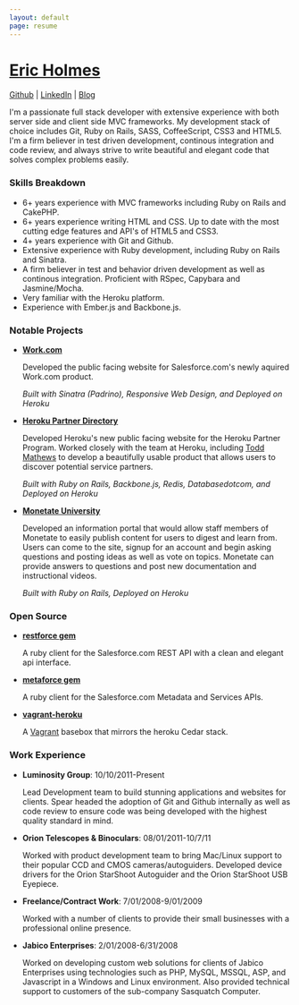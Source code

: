 ```yaml
---
layout: default
page: resume
---
```


# [Eric Holmes](mailto:eric@ejholmes.net)

[Github](https://github.com/ejholmes) | [LinkedIn](http://www.linkedin.com/profile/view?id=143474716&trk=tab_pro) | [Blog](https://ejholmes.github.com)


I'm a passionate full stack developer with extensive experience with both server side and
client side MVC frameworks. My development stack of choice includes Git, Ruby on Rails, SASS,
CoffeeScript, CSS3 and HTML5. I'm a firm believer in test driven development, continous 
integration and code review, and always strive to write beautiful and elegant code that solves
complex problems easily.

### Skills Breakdown

* 6+ years experience with MVC frameworks including Ruby on Rails and CakePHP.
* 6+ years experience writing HTML and CSS. Up to date with the most cutting edge
  features and API's of HTML5 and CSS3.
* 4+ years experience with Git and Github.
* Extensive experience with Ruby development, including Ruby on Rails and Sinatra.
* A firm believer in test and behavior driven development as well as continous integration.
  Proficient with RSpec, Capybara and Jasmine/Mocha.
* Very familiar with the Heroku platform.
* Experience with Ember.js and Backbone.js.

### Notable Projects

* **[Work.com](http://work.com)**

  Developed the public facing website for Salesforce.com's newly aquired Work.com product.

  _Built with Sinatra (Padrino), Responsive Web Design, and Deployed on Heroku_

* **[Heroku Partner Directory](http://partners.heroku.com/)**
  
  Developed Heroku's new public facing website for the Heroku Partner Program. Worked closely 
  with the team at Heroku, including [Todd Mathews](http://todd.heroku.com) to develop a
  beautifully usable product that allows users to discover potential service
  partners.
  
  _Built with Ruby on Rails, Backbone.js, Redis, Databasedotcom, and Deployed on Heroku_
  
* **[Monetate University](http://university.monetate.com)**

  Developed an information portal that would allow staff members of Monetate to easily publish
  content for users to digest and learn from. Users can come to the site, signup for an account 
  and begin asking questions and posting ideas as well as vote on topics. Monetate can provide
  answers to questions and post new documentation and instructional videos.
  
  _Built with Ruby on Rails, Deployed on Heroku_

### Open Source
 
* **[restforce gem](https://github.com/ejholmes/restforce)**

  A ruby client for the Salesforce.com REST API with a clean and elegant
  api interface.

* **[metaforce gem](https://github.com/ejholmes/metaforce)**

  A ruby client for the Salesforce.com Metadata and Services APIs.

* **[vagrant-heroku](https://github.com/ejholmes/vagrant-heroku)**

  A [Vagrant](http://vagrantup.com/) basebox that mirrors the heroku Cedar stack.
  
  
### Work Experience

* **Luminosity Group**: 10/10/2011-Present
  
  Lead Development team to build stunning applications and websites for clients. Spear headed the
  adoption of Git and Github internally as well as code review to ensure code was being
  developed with the highest quality standard in mind.

* **Orion Telescopes & Binoculars**: 08/01/2011-10/7/11

  Worked with product development team to bring Mac/Linux support to their popular CCD and CMOS
  cameras/autoguiders. Developed device drivers for the Orion StarShoot Autoguider and the Orion
  StarShoot USB Eyepiece.
  
* **Freelance/Contract Work**: 7/01/2008-9/01/2009

  Worked with a number of clients to provide their small businesses with a professional online
  presence.
  
* **Jabico Enterprises**: 2/01/2008-6/31/2008

  Worked on developing custom web solutions for clients of Jabico Enterprises using technologies
  such as PHP, MySQL, MSSQL, ASP, and Javascript in a Windows and Linux environment. Also
  provided technical support to customers of the sub-company Sasquatch Computer.

